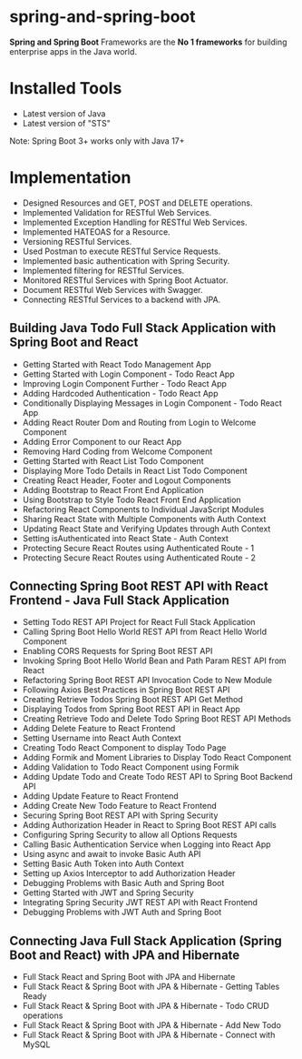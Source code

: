 # spring-and-spring-boot

**Spring and Spring Boot** Frameworks are the **No 1 frameworks** for building enterprise apps in the Java world. 


# Installed Tools
 - Latest version of Java
 - Latest version of "STS"</br>
 
 Note: Spring Boot 3+ works only with Java 17+

# Implementation

- Designed Resources and GET, POST and DELETE operations.
- Implemented Validation for RESTful Web Services.
- Implemented Exception Handling for RESTful Web Services.
- Implemented HATEOAS for a Resource.
- Versioning RESTful Services.
- Used Postman to execute RESTful Service Requests.
- Implemented basic authentication with Spring Security.
- Implemented filtering for RESTful Services.
- Monitored RESTful Services with Spring Boot Actuator.
- Document RESTful Web Services with Swagger.
- Connecting RESTful Services to a backend with JPA.

## Building Java Todo Full Stack Application with Spring Boot and React
- Getting Started with React Todo Management App
- Getting Started with Login Component - Todo React App
- Improving Login Component Further - Todo React App
- Adding Hardcoded Authentication - Todo React App
- Conditionally Displaying Messages in Login Component - Todo React App
- Adding React Router Dom and Routing from Login to Welcome Component
- Adding Error Component to our React App
- Removing Hard Coding from Welcome Component
- Getting Started with React List Todo Component
- Displaying More Todo Details in React List Todo Component
- Creating React Header, Footer and Logout Components
- Adding Bootstrap to React Front End Application
- Using Bootstrap to Style Todo React Front End Application
- Refactoring React Components to Individual JavaScript Modules
- Sharing React State with Multiple Components with Auth Context
- Updating React State and Verifying Updates through Auth Context
- Setting isAuthenticated into React State - Auth Context
- Protecting Secure React Routes using Authenticated Route - 1
- Protecting Secure React Routes using Authenticated Route - 2

## Connecting Spring Boot REST API with React Frontend - Java Full Stack Application
- Setting Todo REST API Project for React Full Stack Application
- Calling Spring Boot Hello World REST API from React Hello World Component
- Enabling CORS Requests for Spring Boot REST API
- Invoking Spring Boot Hello World Bean and Path Param REST API from React
- Refactoring Spring Boot REST API Invocation Code to New Module
- Following Axios Best Practices in Spring Boot REST API
- Creating Retrieve Todos Spring Boot REST API Get Method
- Displaying Todos from Spring Boot REST API in React App
- Creating Retrieve Todo and Delete Todo Spring Boot REST API Methods
- Adding Delete Feature to React Frontend
- Setting Username into React Auth Context
- Creating Todo React Component to display Todo Page
- Adding Formik and Moment Libraries to Display Todo React Component
- Adding Validation to Todo React Component using Formik
- Adding Update Todo and Create Todo REST API to Spring Boot Backend API
- Adding Update Feature to React Frontend
- Adding Create New Todo Feature to React Frontend
- Securing Spring Boot REST API with Spring Security
- Adding Authorization Header in React to Spring Boot REST API calls
- Configuring Spring Security to allow all Options Requests
- Calling Basic Authentication Service when Logging into React App
- Using async and await to invoke Basic Auth API
- Setting Basic Auth Token into Auth Context
- Setting up Axios Interceptor to add Authorization Header
-  Debugging Problems with Basic Auth and Spring Boot
- Getting Started with JWT and Spring Security
- Integrating Spring Security JWT REST API with React Frontend
- Debugging Problems with JWT Auth and Spring Boot

## Connecting Java Full Stack Application (Spring Boot and React) with JPA and Hibernate
- Full Stack React and Spring Boot with JPA and Hibernate
- Full Stack React & Spring Boot with JPA & Hibernate - Getting Tables Ready
- Full Stack React & Spring Boot with JPA & Hibernate - Todo CRUD operations
- Full Stack React & Spring Boot with JPA & Hibernate - Add New Todo
- Full Stack React & Spring Boot with JPA & Hibernate - Connect with MySQL

